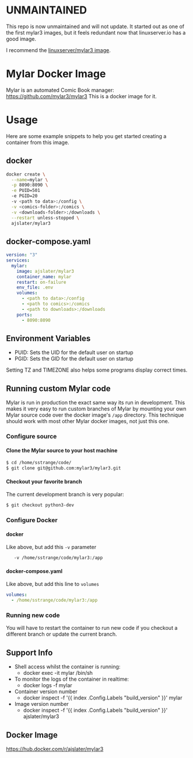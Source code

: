 # UNMAINTAINED

This repo is now unmaintained and will not update. It started out as one of the first mylar3 images, but it feels redundant now that linuxserver.io has a good image.

I recommend the [linuxserver/mylar3 image](https://hub.docker.com/r/linuxserver/mylar3).

# Mylar Docker Image

Mylar is an automated Comic Book manager: https://github.com/mylar3/mylar3
This is a docker image for it.

# Usage

Here are some example snippets to help you get started creating a container from this image.

## docker

```sh
docker create \
  --name=mylar \
  -p 8090:8090 \
  -e PUID=501
  -e PGID=20
  -v <path to data>:/config \
  -v <comics-folder>:/comics \
  -v <downloads-folder>:/downloads \
  --restart unless-stopped \
  ajslater/mylar3
```

## docker-compose.yaml

```yaml
version: "3"
services:
  mylar:
    image: ajslater/mylar3
    container_name: mylar
    restart: on-failure
    env_file: .env
    volumes:
      - <path to data>:/config
      - <path to comics>:/comics
      - <path to downloads>:/downloads
    ports:
      - 8090:8090
```

## Environment Variables

- PUID: Sets the UID for the default user on startup
- PGID: Sets the GID for the default user on startup

Setting TZ and TIMEZONE also helps some programs display correct times.

## Running custom Mylar code

Mylar is run in production the exact same way its run in development. This makes it very easy to run custom branches of Mylar by mounting your own Mylar source code over the docker image's `/app` directory. This technique should work with most other Mylar docker images, not just this one.

### Configure source

#### Clone the Mylar source to your host machine

```sh
$ cd /home/sstrange/code/
$ git clone git@github.com:mylar3/mylar3.git
```

#### Checkout your favorite branch

The current development branch is very popular:

```sh
$ git checkout python3-dev
```

### Configure Docker

#### docker

Like above, but add this `-v` parameter

```sh
   -v /home/sstrange/code/mylar3:/app
```

#### docker-compose.yaml

Like above, but add this line to `volumes`

```yaml
volumes:
  - /home/sstrange/code/mylar3:/app
```

### Running new code

You will have to restart the container to run new code if you checkout a different branch or update the current branch.

## Support Info

- Shell access whilst the container is running:
  - docker exec -it mylar /bin/sh
- To monitor the logs of the container in realtime:
  - docker logs -f mylar
- Container version number
  - docker inspect -f '{{ index .Config.Labels "build_version" }}' mylar
- Image version number
  - docker inspect -f '{{ index .Config.Labels "build_version" }}' ajslater/mylar3

## Docker Image

https://hub.docker.com/r/ajslater/mylar3
